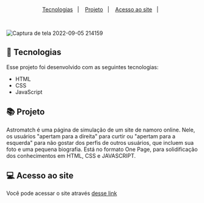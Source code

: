 <p align="center">
  <a href="#-tecnologias">Tecnologias</a>&nbsp;&nbsp;&nbsp;|&nbsp;&nbsp;&nbsp;
  <a href="#-projeto">Projeto</a>&nbsp;&nbsp;&nbsp;|&nbsp;&nbsp;&nbsp;
  <a href="#-acesso-ao-site">Acesso ao site</a>&nbsp;&nbsp;&nbsp;|&nbsp;&nbsp;&nbsp;
</p>

<br>

![Captura de tela 2022-09-05 214159](https://user-images.githubusercontent.com/94997593/188524680-36bb316f-7de7-4f54-85a0-64d1c5d4e692.png)


## 🚀 Tecnologias

Esse projeto foi desenvolvido com as seguintes tecnologias:

- HTML
- CSS
- JavaScript

## 📚 Projeto

Astromatch é uma página de simulação de um site de namoro online. Nele, os usuários "apertam para a direita" para curtir ou "apertam para a esquerda" para não gostar dos perfis de outros usuários, que incluem sua foto e uma pequena biografia. Está no formato One Page, para solidificação dos conhecimentos em HTML, CSS e JAVASCRIPT.

## 💻 Acesso ao site

Você pode acessar o site através [desse link](https://astromatch-beta.vercel.app/)
